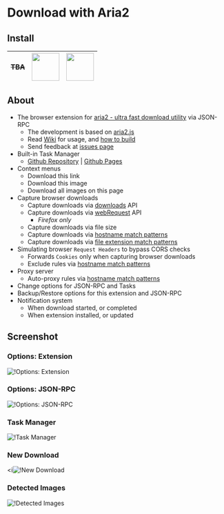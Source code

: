 # Download with Aria2

## Install
| ~~TBA~~ | <a href="https://microsoftedge.microsoft.com/addons/detail/cgoonbdaiddmlpnneceehfamhjmkbmec"><img src="https://upload.wikimedia.org/wikipedia/commons/9/98/Microsoft_Edge_logo_%282019%29.svg" width="64" height="64"></a> | <a href="https://addons.mozilla.org/firefox/addon/download-with-aria2/"><img src="https://upload.wikimedia.org/wikipedia/commons/3/3c/Firefox_51.0.1.svg" width="64" height="64"></a> |
| - | - | - |

## About
- The browser extension for [aria2 - ultra fast download utility](https://github.com/aria2/aria2) via JSON-RPC
    - The development is based on [aria2.js](https://github.com/jc3213/aria2.js) 
    - Read [Wiki](//github.com/jc3213/download_with_aria2/wiki) for usage, and [how to build](//github.com/jc3213/download_with_aria2/wiki/HowToBuild)
    - Send feedback at [issues page](//github.com/jc3213/download_with_aria2/issues/new/)
- Built-in Task Manager
    - [Github Repository](https://github.com/jc3213/aria2.app) | [Github Pages](https://jc3213.github.io/aria2.app/)
- Context menus
    - Download this link
    - Download this image
    - Download all images on this page
- Capture browser downloads
    - Capture downloads via [downloads](https://developer.chrome.com/docs/extensions/reference/downloads) API
    - Capture downloads via [webRequest](https://developer.mozilla.org/docs/Mozilla/Add-ons/WebExtensions/API/webRequest) API
        - *Firefox only*
    - Capture downloads via file size
    - Capture downloads via [hostname match patterns](https://github.com/jc3213/download_with_aria2/wiki/MatchPattern#hostname)
    - Capture downloads via [file extension match patterns](https://github.com/jc3213/download_with_aria2/wiki/MatchPattern#file-extension)
- Simulating browser `Request Headers` to bypass CORS checks
    - Forwards `Cookies` only when capturing browser downloads
    - Exclude rules via [hostname match patterns](https://github.com/jc3213/download_with_aria2/wiki/MatchPattern#hostname)
- Proxy server
    - Auto-proxy rules via [hostname match patterns](https://github.com/jc3213/download_with_aria2/wiki/MatchPattern#hostname)
- Change options for JSON-RPC and Tasks
- Backup/Restore options for this extension and JSON-RPC
- Notification system
    - When download started, or completed
    - When extension installed, or updated

## Screenshot

### Options: Extension
![!Options: Extension](https://github.com/jc3213/download_with_aria2/assets/8744936/0da3a3ef-3b43-4fbd-ad06-4daa57e3753f "Options: Extension")

### Options: JSON-RPC
![!Options: JSON-RPC](https://github.com/jc3213/download_with_aria2/assets/8744936/3152302d-ef1f-410a-8ea1-534380c13e1b "Options: JSON-RPC")

### Task Manager
![!Task Manager](https://github.com/jc3213/download_with_aria2/assets/8744936/2e007b6b-bce2-4da0-ba6d-6efa6df57746 "Task Manager")

### New Download
<i![!New Download](https://github.com/jc3213/download_with_aria2/assets/8744936/965f1be8-99e6-4485-985a-96f47a13267b "New Download")

### Detected Images
![!Detected Images](https://github.com/jc3213/download_with_aria2/assets/8744936/5626cb60-0dd8-42ff-88c4-0b9e16e80a1c "Detected Images")
